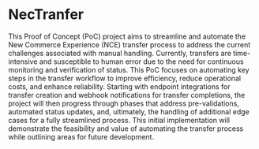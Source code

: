 # NecTranfer
This Proof of Concept (PoC) project aims to streamline and automate the New Commerce Experience (NCE) transfer process to address the current challenges associated with manual handling. Currently, transfers are time-intensive and susceptible to human error due to the need for continuous monitoring and verification of status. This PoC focuses on automating key steps in the transfer workflow to improve efficiency, reduce operational costs, and enhance reliability. Starting with endpoint integrations for transfer creation and webhook notifications for transfer completions, the project will then progress through phases that address pre-validations, automated status updates, and, ultimately, the handling of additional edge cases for a fully streamlined process. This initial implementation will demonstrate the feasibility and value of automating the transfer process while outlining areas for future development.
